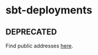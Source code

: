 # sbt-deployments

## DEPRECATED

Find public addresses [here](https://github.com/dinaricrypto/sbt-contracts/tree/main/releases).
